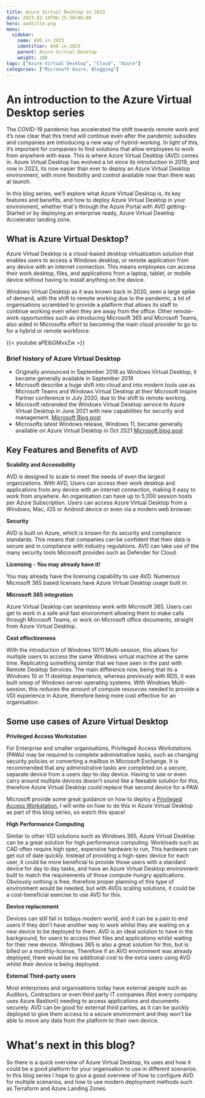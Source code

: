 ```yaml
---
title: Azure Virtual Desktop in 2023
date: 2023-02-14T06:15:50+06:00
hero: avdtitle.png
menu:
  sidebar:
    name: AVD in 2023
    identifier: AVD-in-2023
    parent: Azure-Virtual-Desktop
    weight: 100
tags: ["Azure Virtual Desktop", "Cloud", "Azure"]
categories: ["Microsoft Azure, Blogging"]
---
```


# An introduction to the Azure Virtual Desktop series

The COVID-19 pandemic has accelerated the shift towards remote work and it’s now clear that this trend will continue even after the pandemic subsides and companies are introducing a new way of hybrid-working. In light of this, it’s important for companies to find solutions that allow employees to work from anywhere with ease. This is where Azure Virtual Desktop (AVD) comes in. Azure Virtual Desktop has evolved a lot since its introduction in 2019, and now in 2023, its now easier than ever to deploy an Azure Virtual Desktop environment, with more flexibility and control available now than there was at launch.

In this blog series, we’ll explore what Azure Virtual Desktop is, its key features and benefits, and how to deploy Azure Virtual Desktop in your environment, whether that's through the Azure Portal with AVD getting-Started or by deploying an enterprise ready, Azure Virtual Desktop Accelerator landing zone.

## What is Azure Virtual Desktop?

Azure Virtual Desktop is a cloud-based desktop virtualization solution that enables users to access a Windows desktop, or remote application from any device with an internet connection. This means employees can access their work desktop, files, and applications from a laptop, tablet, or mobile device without having to install anything on the device.

Windows Virtual Desktop as it was known back in 2020, seen a large spike of demand, with the shift to remote working due to the pandemic, a lot of organisations scrambled to provide a platform that allows its staff to continue working even when they are away from the office. Other remote-work opportunities such as introducing Microsoft 365 and Microsoft Teams, also aided in Microsofts effort to becoming the main cloud provider to go to for a hybrid or remote workforce.

{{< youtube aPEibGMvxZw >}}

### Brief history of Azure Virtual Desktop

- Originally announced in September 2018 as Windows Virtual Desktop, it became generally available in September 2019
- Microsoft describe a huge shift into cloud and into modern tools use as Microsoft Teams and Windows Virtual Desktop at their Microsoft Inspire Partner conference in July 2020, due to the shift to remote working.
- Microsoft rebranded the Windows Virtual Desktop service to Azure Virtual Desktop in June 2021 with new capabilities for security and management. [Microsoft Blog post](https://azure.microsoft.com/en-us/blog/azure-virtual-desktop-the-desktop-and-app-virtualization-platform-for-the-hybrid-workplace/)
- Microsofts latest Windows release, Windows 11, became generally available on Azure Virtual Desktop in Oct 2021 [Microsoft blog post](https://techcommunity.microsoft.com/t5/azure-virtual-desktop-blog/windows-11-is-now-generally-available-on-azure-virtual-desktop/ba-p/2810545)

## Key Features and Benefits of AVD

**Scability and Accessibility**

AVD is designed to scale to meet the needs of even the largest organizations. With AVD, Users can access their work desktop and applications from any device with an internet connection, making it easy to work from anywhere. An organisation can have up to 5,000 session hosts per Azure Subscription.
Users can access Azure Virtual Desktop from a Windows, Mac, iOS or Android device or even via a modern web browser.

**Security**

AVD is built on Azure, which is known for its security and compliance standards. This means that companies can be confident that their data is secure and in compliance with industry regulations. AVD can take use of the many security tools Microsoft provides such as Defender for Cloud.

**Licensing - You may already have it!**

You may already have the licensing capability to use AVD. Numerous Microsoft 365 based licenses have Azure Virtual Desktop usage built in. 

**Microsoft 365 integration**

Azure Virtual Desktop can seamlessy work with Microsoft 365. Users can get to work in a safe and fast environment allowing them to make calls through Microsoft Teams, or work on Microsoft office documents, straight from Azure Virtual Desktop.

**Cost effectiveness**

With the introduction of Windows 10/11 Multi-session, this allows for multiple users to access the same Windows virtual machine at the same time. Replicating something similar that we have seen in the past with Remote Desktop Services. The main difference now, being that its a Windows 10 or 11 desktop experience, whereas previously with RDS, it was built ontop of Windows server operating systems.
With Windows Multi-session, this reduces the amount of compute resources needed to provide a VDI experience in Azure, therefore being more cost effective for an organisation.

## Some use cases of Azure Virtual Desktop

**Privileged Access Workstation**

For Enterprise and smaller organisations, Privileged Access Workstations (PAWs) may be required to complete administrative tasks, such as changing security policies or converting a mailbox in Microsoft Exchange. It is recommended that any administrative tasks are completed on a secure, separate device from a users day-to-day device. Having to use or even carry around multiple devices doesn't sound like a feesable solution for this, therefore Azure Virtual Desktop could replace that second device for a PAW.

Microsoft provide some great guidance on how to deploy a [Privileged Access Workstation](https://learn.microsoft.com/en-us/security/compass/privileged-access-deployment), I will write on how to do this in Azure Virtual Desktop as part of this blog series, so watch this space!

**High Performance Computing**

Similar to other VDI solutions such as Windows 365, Azure Virtual Desktop can be a great solution for high performance computing. Workloads such as CAD often require high spec, expensive hardware to run, This hardware can get out of date quickly. Instead of providing a high-spec device for each user, it could be more beneficial to provide those users with a standard device for day to day tasks, and have an Azure Virtual Desktop environment built to match the requirements of those compute-hungry applications. Obviously nothing is free, therefore proper planning of this type of environment would be needed, but with AVDs scaling solutions, it could be a cost-beneficial exercise to use AVD for this.

**Device replacement**

Devices can still fail in todays modern world, and it can be a pain to end users if they don't have another way to work whilst they are waiting on a new device to be deployed to them. AVD is an ideal solution to have in the background, for users to access their files and applications whilst waiting for their new device. Windows 365 is also a great solution for this, but is billed on a monthly-license, Therefore if an AVD environment was already deployed, there would be no additional cost to the extra users using AVD whilst their device is being deployed.

**External Third-party users**

Most enterprises and organisations today have external people such as Auditors, Contractors or even third party IT companies (Not every company uses Azure Bastion!) needing to access applications and documents securely. AVD can be good for external third parties, as it can be quickly deployed to give them access to a secure environment and they won't be able to move any data from the platform to their own device. 

# What's next in this blog?

So there is a quick overview of Azure Virtual Desktop, its uses and how it could be a good platform for your organisation to use in different scenarios. In this blog series I hope to give a good overview of how to configure AVD for multiple scenarios, and how to use modern deployment methods such as Terraform and Azure Landing Zones. 

